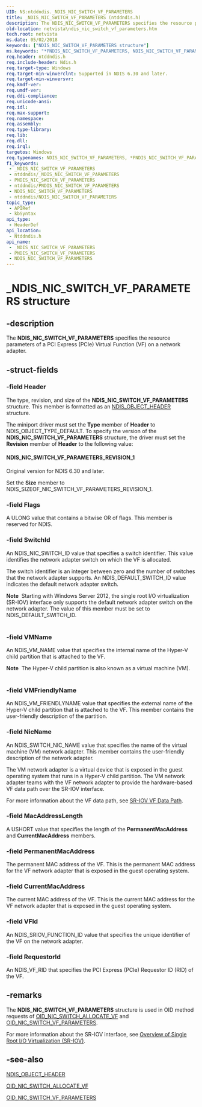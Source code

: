 ```yaml
---
UID: NS:ntddndis._NDIS_NIC_SWITCH_VF_PARAMETERS
title: _NDIS_NIC_SWITCH_VF_PARAMETERS (ntddndis.h)
description: The NDIS_NIC_SWITCH_VF_PARAMETERS specifies the resource parameters of a PCI Express (PCIe) Virtual Function (VF) on a network adapter.
old-location: netvista\ndis_nic_switch_vf_parameters.htm
tech.root: netvista
ms.date: 05/02/2018
keywords: ["NDIS_NIC_SWITCH_VF_PARAMETERS structure"]
ms.keywords: "*PNDIS_NIC_SWITCH_VF_PARAMETERS, NDIS_NIC_SWITCH_VF_PARAMETERS, NDIS_NIC_SWITCH_VF_PARAMETERS structure [Network Drivers Starting with Windows Vista], PNDIS_NIC_SWITCH_VF_PARAMETERS, PNDIS_NIC_SWITCH_VF_PARAMETERS structure pointer [Network Drivers Starting with Windows Vista], _NDIS_NIC_SWITCH_VF_PARAMETERS, netvista.ndis_nic_switch_vf_parameters, ntddndis/NDIS_NIC_SWITCH_VF_PARAMETERS, ntddndis/PNDIS_NIC_SWITCH_VF_PARAMETERS"
req.header: ntddndis.h
req.include-header: Ndis.h
req.target-type: Windows
req.target-min-winverclnt: Supported in NDIS 6.30 and later.
req.target-min-winversvr: 
req.kmdf-ver: 
req.umdf-ver: 
req.ddi-compliance: 
req.unicode-ansi: 
req.idl: 
req.max-support: 
req.namespace: 
req.assembly: 
req.type-library: 
req.lib: 
req.dll: 
req.irql: 
targetos: Windows
req.typenames: NDIS_NIC_SWITCH_VF_PARAMETERS, *PNDIS_NIC_SWITCH_VF_PARAMETERS
f1_keywords:
 - _NDIS_NIC_SWITCH_VF_PARAMETERS
 - ntddndis/_NDIS_NIC_SWITCH_VF_PARAMETERS
 - PNDIS_NIC_SWITCH_VF_PARAMETERS
 - ntddndis/PNDIS_NIC_SWITCH_VF_PARAMETERS
 - NDIS_NIC_SWITCH_VF_PARAMETERS
 - ntddndis/NDIS_NIC_SWITCH_VF_PARAMETERS
topic_type:
 - APIRef
 - kbSyntax
api_type:
 - HeaderDef
api_location:
 - Ntddndis.h
api_name:
 - _NDIS_NIC_SWITCH_VF_PARAMETERS
 - PNDIS_NIC_SWITCH_VF_PARAMETERS
 - NDIS_NIC_SWITCH_VF_PARAMETERS
---
```


# _NDIS_NIC_SWITCH_VF_PARAMETERS structure


## -description

The <b>NDIS_NIC_SWITCH_VF_PARAMETERS</b> specifies the resource parameters of a PCI Express (PCIe) Virtual Function (VF) on a network adapter.

## -struct-fields

### -field Header

The type, revision, and size of the <b>NDIS_NIC_SWITCH_VF_PARAMETERS</b> structure. This member is formatted as an <a href="/windows-hardware/drivers/ddi/ntddndis/ns-ntddndis-_ndis_object_header">NDIS_OBJECT_HEADER</a> structure.

The miniport driver must set the <b>Type</b> member of <b>Header</b> to NDIS_OBJECT_TYPE_DEFAULT. To specify the version of the <b>NDIS_NIC_SWITCH_VF_PARAMETERS</b> structure, the driver must set the <b>Revision</b> member of <b>Header</b> to the following value: 





#### NDIS_NIC_SWITCH_VF_PARAMETERS_REVISION_1

Original version for NDIS 6.30 and later.

Set the <b>Size</b> member to NDIS_SIZEOF_NIC_SWITCH_VF_PARAMETERS_REVISION_1.

### -field Flags

A ULONG value that contains a bitwise OR of flags. This member is reserved for NDIS.

### -field SwitchId

An NDIS_NIC_SWITCH_ID value that specifies a switch identifier. This value identifies the network adapter switch on which the VF is allocated.

The switch identifier is an integer between zero and the number of switches that the network adapter supports. An NDIS_DEFAULT_SWITCH_ID value indicates the default network adapter switch.



<div class="alert"><b>Note</b>  Starting with Windows Server 2012, the single root I/O virtualization (SR-IOV) interface only supports the default network adapter switch on the network adapter. The value of this member must be set to NDIS_DEFAULT_SWITCH_ID. </div>
<div> </div>

### -field VMName

An NDIS_VM_NAME value that specifies the internal name of the Hyper-V child partition that is attached to the VF.



<div class="alert"><b>Note</b>  The Hyper-V child partition is also known as a virtual machine (VM).</div>
<div> </div>

### -field VMFriendlyName

An NDIS_VM_FRIENDLYNAME value that specifies the external name of the Hyper-V child partition that is attached to the VF. This member contains the user-friendly description of the partition.

### -field NicName

An NDIS_SWITCH_NIC_NAME value that specifies the name of the virtual machine (VM)  network adapter. This member contains the user-friendly description of the network adapter.



The VM network adapter is a virtual device that is exposed in the guest operating system that runs in a Hyper-V child partition. The VM network adapter teams with the VF network adapter to provide the hardware-based VF data path over the SR-IOV interface. 

For more information about the VF data path, see <a href="/windows-hardware/drivers/network/sr-iov-vf-data-path">SR-IOV VF Data Path</a>.

### -field MacAddressLength

A USHORT value that specifies the length of the <b>PermanentMacAddress</b> and <b>CurrentMacAddress</b> members.

### -field PermanentMacAddress

The permanent MAC address of the VF. This is the permanent MAC address for the VF network adapter that is exposed in the guest operating system.

### -field CurrentMacAddress

The current MAC address of the VF. This is the current MAC address for the VF network adapter that is exposed in the guest operating system.

### -field VFId

An NDIS_SRIOV_FUNCTION_ID value that specifies the unique identifier of the VF on the network adapter.

### -field RequestorId

An NDIS_VF_RID that specifies the PCI Express (PCIe) Requestor ID (RID) of the VF.

## -remarks

The  <b>NDIS_NIC_SWITCH_VF_PARAMETERS</b> structure is used in OID method requests of <a href="/windows-hardware/drivers/network/oid-nic-switch-allocate-vf">OID_NIC_SWITCH_ALLOCATE_VF</a> and <a href="/windows-hardware/drivers/network/oid-nic-switch-vf-parameters">OID_NIC_SWITCH_VF_PARAMETERS</a>.

For more information about the SR-IOV interface, see 	<a href="/windows-hardware/drivers/network/overview-of-single-root-i-o-virtualization--sr-iov-">Overview of Single Root I/O Virtualization (SR-IOV)</a>.

## -see-also

<b></b>



<a href="/windows-hardware/drivers/ddi/ntddndis/ns-ntddndis-_ndis_object_header">NDIS_OBJECT_HEADER</a>



<a href="/windows-hardware/drivers/network/oid-nic-switch-allocate-vf">OID_NIC_SWITCH_ALLOCATE_VF</a>



<a href="/windows-hardware/drivers/network/oid-nic-switch-vf-parameters">OID_NIC_SWITCH_VF_PARAMETERS</a>

